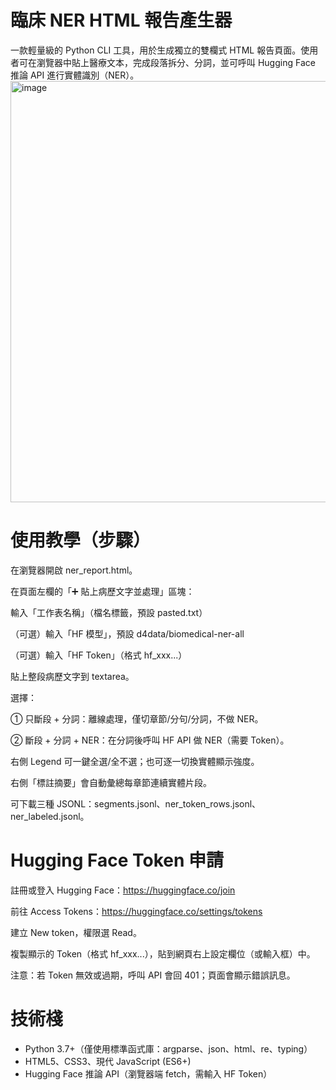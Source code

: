 # 臨床 NER HTML 報告產生器
一款輕量級的 Python CLI 工具，用於生成獨立的雙欄式 HTML 報告頁面。使用者可在瀏覽器中貼上醫療文本，完成段落拆分、分詞，並可呼叫 Hugging Face 推論 API 進行實體識別（NER）。
<img width="1308" height="674" alt="image" src="https://github.com/user-attachments/assets/d37e56d4-ecdd-4db6-8ae0-0d3695203a26" />

# 使用教學（步驟）

在瀏覽器開啟 ner_report.html。

在頁面左欄的「➕ 貼上病歷文字並處理」區塊：

輸入「工作表名稱」（檔名標籤，預設 pasted.txt）

（可選）輸入「HF 模型」，預設 d4data/biomedical-ner-all

（可選）輸入「HF Token」（格式 hf_xxx...）

貼上整段病歷文字到 textarea。

選擇：

① 只斷段 + 分詞：離線處理，僅切章節/分句/分詞，不做 NER。

② 斷段 + 分詞 + NER：在分詞後呼叫 HF API 做 NER（需要 Token）。

右側 Legend 可一鍵全選/全不選；也可逐一切換實體顯示強度。

右側「標註摘要」會自動彙總每章節連續實體片段。

可下載三種 JSONL：segments.jsonl、ner_token_rows.jsonl、ner_labeled.jsonl。

# Hugging Face Token 申請

註冊或登入 Hugging Face：https://huggingface.co/join

前往 Access Tokens：https://huggingface.co/settings/tokens

建立 New token，權限選 Read。

複製顯示的 Token（格式 hf_xxx...），貼到網頁右上設定欄位（或輸入框）中。

注意：若 Token 無效或過期，呼叫 API 會回 401；頁面會顯示錯誤訊息。

# 技術棧
- Python 3.7+（僅使用標準函式庫：argparse、json、html、re、typing）
- HTML5、CSS3、現代 JavaScript (ES6+)
- Hugging Face 推論 API（瀏覽器端 fetch，需輸入 HF Token）


